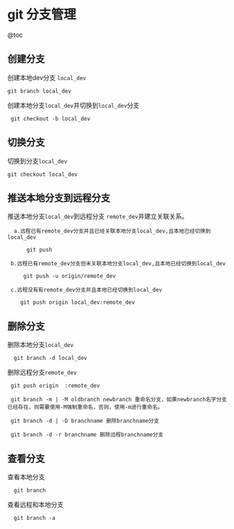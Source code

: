 # git 分支管理

@toc

## 创建分支

创建本地dev分支 `local_dev`

    git branch local_dev

创建本地分支`local_dev`并切换到`local_dev`分支

     git checkout -b local_dev

## 切换分支

切换到分支`local_dev`

    git checkout local_dev

## 推送本地分支到远程分支

推送本地分支`local_dev`到远程分支 `remote_dev`并建立关联关系。

      a.远程已有remote_dev分支并且已经关联本地分支local_dev,且本地已经切换到local_dev

          git push

     b.远程已有remote_dev分支但未关联本地分支local_dev,且本地已经切换到local_dev

         git push -u origin/remote_dev

     c.远程没有有remote_dev分支并且本地已经切换到local_dev

        git push origin local_dev:remote_dev

## 删除分支

删除本地分支`local_dev`

      git branch -d local_dev

删除远程分支`remote_dev`

     git push origin  :remote_dev

     git branch -m | -M oldbranch newbranch 重命名分支，如果newbranch名字分支已经存在，则需要使用-M强制重命名，否则，使用-m进行重命名。

     git branch -d | -D branchname 删除branchname分支

     git branch -d -r branchname 删除远程branchname分支

## 查看分支

查看本地分支

      git branch

查看远程和本地分支

      git branch -a